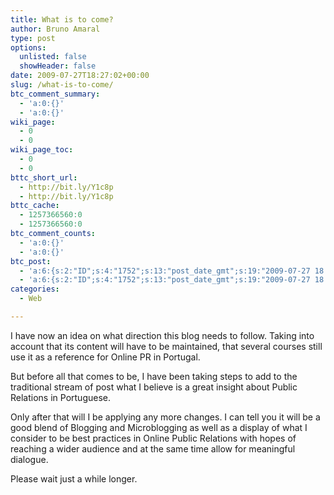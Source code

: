 ```yaml
---
title: What is to come?
author: Bruno Amaral
type: post
options:
  unlisted: false
  showHeader: false
date: 2009-07-27T18:27:02+00:00
slug: /what-is-to-come/
btc_comment_summary:
  - 'a:0:{}'
  - 'a:0:{}'
wiki_page:
  - 0
  - 0
wiki_page_toc:
  - 0
  - 0
bttc_short_url:
  - http://bit.ly/Y1c8p
  - http://bit.ly/Y1c8p
bttc_cache:
  - 1257366560:0
  - 1257366560:0
btc_comment_counts:
  - 'a:0:{}'
  - 'a:0:{}'
btc_post:
  - 'a:6:{s:2:"ID";s:4:"1752";s:13:"post_date_gmt";s:19:"2009-07-27 18:27:02";s:23:"initial_import_date_gmt";s:19:"2009-07-27 18:29:24";s:20:"last_import_date_gmt";s:19:"0000-00-00 00:00:00";s:4:"hits";s:1:"0";s:6:"misses";s:1:"0";}'
  - 'a:6:{s:2:"ID";s:4:"1752";s:13:"post_date_gmt";s:19:"2009-07-27 18:27:02";s:23:"initial_import_date_gmt";s:19:"2009-07-27 18:29:24";s:20:"last_import_date_gmt";s:19:"0000-00-00 00:00:00";s:4:"hits";s:1:"0";s:6:"misses";s:1:"0";}'
categories:
  - Web

---
```

I have now an idea on what direction this blog needs to follow. Taking into account that its content will have to be maintained, that several courses still use it as a reference for Online PR in Portugal.

But before all that comes to be, I have been taking steps to add to the traditional stream of post what I believe is a great insight about Public Relations in Portuguese.

Only after that will I be applying any more changes. I can tell you it will be a good blend of Blogging and Microblogging as well as a display of what I consider to be best practices in Online Public Relations with hopes of reaching a wider audience and at the same time allow for meaningful dialogue.

Please wait just a while longer.